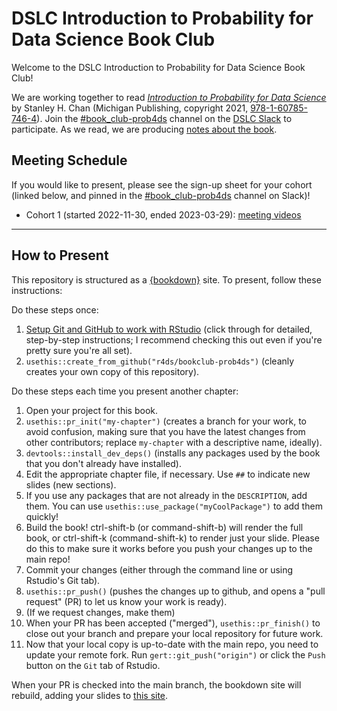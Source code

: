 # DSLC Introduction to Probability for Data Science Book Club

Welcome to the DSLC Introduction to Probability for Data Science Book Club!

We are working together to read [_Introduction to Probability for Data Science_](https://probability4datascience.com/) by Stanley H. Chan (Michigan Publishing, copyright 2021, [978-1-60785-746-4](https://www.amazon.com/Introduction-Probability-Data-Science-Stanley/dp/1607857464/)).
Join the [#book_club-prob4ds](https://dslcio.slack.com/archives/C049N9E33DH) channel on the [DSLC Slack](https://dslc.io/join) to participate.
As we read, we are producing [notes about the book](https://dslc.io/prob4ds).

## Meeting Schedule

If you would like to present, please see the sign-up sheet for your cohort (linked below, and pinned in the [#book_club-prob4ds](https://dslcio.slack.com/archives/C049N9E33DH) channel on Slack)!

- Cohort 1 (started 2022-11-30, ended 2023-03-29): [meeting videos](https://www.youtube.com/playlist?list=PL3x6DOfs2NGjY32EzPm1jd3s9xaRDWlM2)

<hr>


## How to Present

This repository is structured as a [{bookdown}](https://CRAN.R-project.org/package=bookdown) site.
To present, follow these instructions:

Do these steps once:

1. [Setup Git and GitHub to work with RStudio](https://github.com/r4ds/bookclub-setup) (click through for detailed, step-by-step instructions; I recommend checking this out even if you're pretty sure you're all set).
2. `usethis::create_from_github("r4ds/bookclub-prob4ds")` (cleanly creates your own copy of this repository).

Do these steps each time you present another chapter:

1. Open your project for this book.
2. `usethis::pr_init("my-chapter")` (creates a branch for your work, to avoid confusion, making sure that you have the latest changes from other contributors; replace `my-chapter` with a descriptive name, ideally).
3. `devtools::install_dev_deps()` (installs any packages used by the book that you don't already have installed).
4. Edit the appropriate chapter file, if necessary. Use `##` to indicate new slides (new sections).
5. If you use any packages that are not already in the `DESCRIPTION`, add them. You can use `usethis::use_package("myCoolPackage")` to add them quickly!
6. Build the book! ctrl-shift-b (or command-shift-b) will render the full book, or ctrl-shift-k (command-shift-k) to render just your slide. Please do this to make sure it works before you push your changes up to the main repo!
7. Commit your changes (either through the command line or using Rstudio's Git tab).
8. `usethis::pr_push()` (pushes the changes up to github, and opens a "pull request" (PR) to let us know your work is ready).
9. (If we request changes, make them)
10. When your PR has been accepted ("merged"), `usethis::pr_finish()` to close out your branch and prepare your local repository for future work.
11. Now that your local copy is up-to-date with the main repo, you need to update your remote fork. Run `gert::git_push("origin")` or click the `Push` button on the `Git` tab of Rstudio.

When your PR is checked into the main branch, the bookdown site will rebuild, adding your slides to [this site](https://dslc.io/prob4ds).
